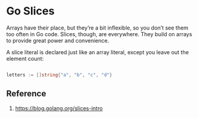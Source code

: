 # Go Slices

Arrays have their place, but they’re a bit inflexible, so you don’t see them too often in Go code. Slices, though, are everywhere. They build on arrays to provide great power and convenience.

A slice literal is declared just like an array literal, except you leave out the element count:

```go

letters := []string{"a", "b", "c", "d"}

```

## Reference

1. <https://blog.golang.org/slices-intro>